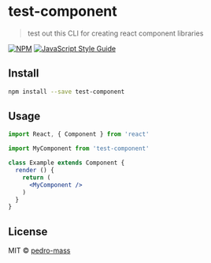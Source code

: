 # test-component

> test out this CLI for creating react component libraries

[![NPM](https://img.shields.io/npm/v/test-component.svg)](https://www.npmjs.com/package/test-component) [![JavaScript Style Guide](https://img.shields.io/badge/code_style-standard-brightgreen.svg)](https://standardjs.com)

## Install

```bash
npm install --save test-component
```

## Usage

```jsx
import React, { Component } from 'react'

import MyComponent from 'test-component'

class Example extends Component {
  render () {
    return (
      <MyComponent />
    )
  }
}
```

## License

MIT © [pedro-mass](https://github.com/pedro-mass)
